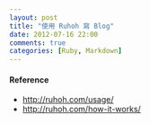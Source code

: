 ```yaml
---
layout: post
title: "使用 Ruhoh 寫 Blog"
date: 2012-07-16 22:00
comments: true
categories: [Ruby, Markdown]
---
```


#### Reference
+ <http://ruhoh.com/usage/>
+ <http://ruhoh.com/how-it-works/>
